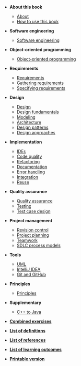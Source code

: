 
<navigation>

* **About this book**
  * [About]({{baseUrl}}/about/acknowledgements.html)
  * [How to use this book]({{baseUrl}}/about/usage.html)

* **Software engineering**
  * [Software engineering]({{baseUrl}}/softwareEngineering/index.html)

* **Object-oriented programming**
  * [Object-oriented programming]({{baseUrl}}/oop/index.html)

* **Requirements**
  * [Requirements]({{baseUrl}}/requirements/index.html)
  * [Gathering requirements]({{baseUrl}}/gatheringRequirements/index.html)
  * [Specifying requirements]({{baseUrl}}/specifyingRequirements/index.html)

* **Design**
  * [Design]({{baseUrl}}/design/index.html)
  * [Design fundamentals]({{baseUrl}}/designFundamentals/index.html)
  * [Modeling]({{baseUrl}}/modeling/index.html)
  * [Architecture]({{baseUrl}}/architecture/index.html)
  * [Design patterns]({{baseUrl}}/designPatterns/index.html)
  * [Design approaches]({{baseUrl}}/designApproaches/index.html)

* **Implementation**
  * [IDEs]({{baseUrl}}/ides/index.html)
  * [Code quality]({{baseUrl}}/codeQuality/index.html)
  * [Refactoring]({{baseUrl}}/refactoring/index.html)
  * [Documentation]({{baseUrl}}/documentation/index.html)
  * [Error handling]({{baseUrl}}/errorHandling/index.html)
  * [Integration]({{baseUrl}}/integration/index.html)
  * [Reuse]({{baseUrl}}/reuse/index.html)

* **Quality assurance**
  * [Quality assurance]({{baseUrl}}/qualityAssurance/index.html)
  * [Testing]({{baseUrl}}/testing/index.html)
  * [Test case design]({{baseUrl}}/testCaseDesign/index.html)

* **Project management**
  * [Revision control]({{baseUrl}}/revisionControl/index.html)
  * [Project planning]({{baseUrl}}/projectPlanning/index.html)
  * [Teamwork]({{baseUrl}}/teamwork/index.html)
  * [SDLC process models]({{baseUrl}}/processModels/index.html)

* **Tools**
  * [UML]({{baseUrl}}/uml/index.html)
  * [IntelliJ IDEA]({{baseUrl}}/intellij/index.html)
  * [Git and GitHub]({{baseUrl}}/gitAndGithub/index.html)

* **Principles**
  * [Principles]({{baseUrl}}/principles/index.html)

* **Supplementary**
  * [C++ to Java]({{baseUrl}}/cppToJava/index.html)

* **[Combined exercises]({{baseUrl}}/combined/exercises.html)**
* **[List of definitions]({{baseUrl}}/common/definitions.html)**
* **[List of references]({{baseUrl}}/common/references.html)**
* **[List of learning outcomes]({{baseUrl}}/common/outcomes.html)**
* **[Printable version]({{baseUrl}}/common/print.html)**

</navigation>
